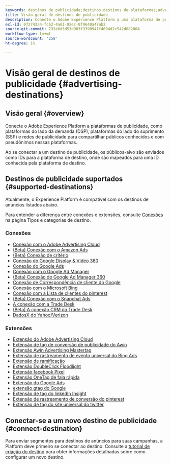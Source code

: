 ```yaml
---
keywords: destinos de publicidade;destinos;destinos de plataformas;advertising destinations;destinations;platform destinations
title: Visão geral de destinos de publicidade
description: Conecte o Adobe Experience Platform a uma plataforma de publicidade de terceiros (por exemplo, DSP, rede de publicidade, SSP) e compartilhe públicos com pseudônimos nessas plataformas.
exl-id: 072743a4-fc62-4a61-92ec-8f9640a47ab2
source-git-commit: 732e6d3d53d983f3390941f4694d2c542d882004
workflow-type: tm+mt
source-wordcount: '258'
ht-degree: 1%

---
```


# Visão geral de destinos de publicidade {#advertising-destinations}

## Visão geral {#overview}

Conecte o Adobe Experience Platform a plataformas de publicidade, como plataformas do lado da demanda (DSP), plataformas do lado do suprimento (SSP) e redes de publicidade para compartilhar públicos conhecidos e com pseudônimos nessas plataformas.

Ao se conectar a um destino de publicidade, os públicos-alvo são enviados como IDs para a plataforma de destino, onde são mapeados para uma ID conhecida pela plataforma de destino.

## Destinos de publicidade suportados {#supported-destinations}

Atualmente, o Experience Platform é compatível com os destinos de anúncios listados abaixo.

Para entender a diferença entre conexões e extensões, consulte [Conexões](../../destination-types.md#connections) na página Tipos e categorias de destino.

### Conexões

* [Conexão com o Adobe Advertising Cloud](adobe-advertising-cloud-connection.md)
* [(Beta) Conexão com o Amazon Ads](amazon-ads.md)
* [(Beta) Conexão de critério](criteo.md)
* [Conexão do Google Display &amp; Video 360](google-dv360.md)
* [Conexão do Google Ads](google-ads-destination.md)
* [Conexão com o Google Ad Manager](google-ad-manager.md)
* [(Beta) Conexão do Google Ad Manager 360](google-ad-manager-360-connection.md)
* [Conexão de Correspondência de cliente do Google](google-customer-match.md)
* [Conexão com o Microsoft Bing](bing.md)
* [Conexão com a Lista de clientes do pinterest](pinterest.md)
* [(Beta) Conexão com o Snapchat Ads](snap-inc.md)
* [A conexão com a Trade Desk](tradedesk.md)
* [(Beta) A conexão CRM da Trade Desk](tradedesk-emails.md)
* [DadosX do Yahoo/Verizon](datax.md)

### Extensões

* [Extensão do Adobe Advertising Cloud](adobe-advertising-cloud.md)
* [Extensão de tag de conversão de publicidade do Awin](awin-conversiontag.md)
* [Extensão Awin Advertising Mastertag](awin-mastertag.md)
* [Extensão de rastreamento de evento universal do Bing Ads](bing-ads.md)
* [Extensão de ramificação](branch.md)
* [Extensão DoubleClick Floodlight](doubleclick-floodlight.md)
* [Extensão facebook Pixel](facebook-pixel.md)
* [Extensão OneTag de fala rápida](flashtalking.md)
* [Extensão do Google Ads](google-ads-extension.md)
* [extensão gtag do Google](gtag-advertising.md)
* [Extensão de tag do linkedIn Insight](linkedin.md)
* [Extensão de rastreamento de conversão do pinterest](pinterest-extension.md)
* [Extensão de tag do site universal do twitter](twitter-uwt.md)

## Conectar-se a um novo destino de publicidade {#connect-destination}

Para enviar segmentos para destinos de anúncios para suas campanhas, a Platform deve primeiro se conectar ao destino. Consulte a [tutorial de criação do destino](../../ui/connect-destination.md) para obter informações detalhadas sobre como configurar um novo destino.
